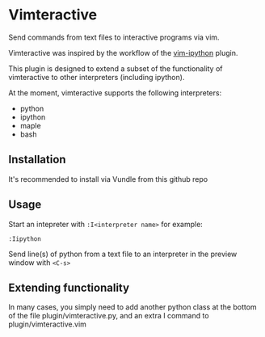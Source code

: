# Vimteractive
Send commands from text files to interactive programs via vim. 

Vimteractive was inspired by the workflow of the [vim-ipython](https://github.com/ivanov/vim-ipython) plugin.

This plugin is designed to extend a subset of the functionality of vimteractive to other interpreters (including ipython). 

At the moment, vimteractive supports the following interpreters:

- python
- ipython
- maple
- bash

## Installation
It's recommended to install via Vundle from this github repo

## Usage

Start an intepreter with `:I<interpreter name>` for example:

    :Iipython

Send line(s) of python from a text file to an interpreter in the preview window
with `<C-s>`

## Extending functionality

In many cases, you simply need to add another python class at the bottom of the
file plugin/vimteractive.py, and an extra I<interpreter name> command to
plugin/vimteractive.vim

